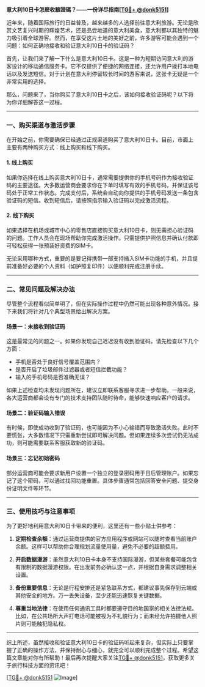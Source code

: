 **意大利10日卡怎麽收驗證碼？——一份详尽指南[[TG💪+ @donk5151](https://t.me/s/donk5151)]**

近年来，随着国际旅行的日益普及，越来越多的人选择前往意大利旅游。无论是欣赏文艺复兴时期的辉煌艺术，还是品尝地道的意大利美食，意大利都以其独特的魅力吸引着全球游客。然而，在享受这片土地的美好之前，许多游客可能会遇到一个问题：如何正确地接收和验证意大利10日卡的验证码？

首先，让我们来了解一下什么是意大利10日卡。这是一种为短期访问意大利的游客设计的移动通信服务卡。它不仅提供了便捷的网络连接，还允许用户拨打本地电话以及发送短信。对于计划在意大利停留较长时间的游客来说，这张卡无疑是一个非常实用的选择。

那么，问题来了，当你购买了意大利10日卡之后，该如何接收验证码呢？以下将为你详细解答这一过程。

---

### 一、购买渠道与激活步骤

在开始之前，你需要确保已经通过正规渠道购买了意大利10日卡。目前，市面上主要有两种购买方式：线上购买和线下购买。

#### 1. 线上购买
如果你选择在线上购买意大利10日卡，通常需要提供你的手机号码作为接收验证码的主要途径。大多数运营商会要求你在下单时填写有效的手机号码，并保证该号码处于正常工作状态。完成支付后，系统会自动向你提供的手机号码发送一条包含验证码的短信。收到短信后，请按照指示输入验证码以完成激活流程。

#### 2. 线下购买
如果选择在机场或城市中心的零售店直接购买意大利10日卡，则无需担心验证码的问题。工作人员会在现场帮助你完成激活操作。只需提供护照信息并确认付款即可轻松获得一张预装好资费的SIM卡。

无论采用哪种方式，重要的是要记得携带一部支持插入SIM卡功能的手机，并且提前准备好必要的个人资料（如护照复印件）以便顺利完成注册手续。

---

### 二、常见问题及解决办法

尽管整个流程看似简单明了，但在实际操作过程中仍然可能出现各种意外情况。接下来我们将针对几个典型场景给出解决方案。

#### 场景一：未接收到验证码
这是最常见的问题之一。如果你发现自己迟迟没有收到验证码，请先检查以下几个方面：
- 手机是否处于良好信号覆盖范围内？
- 是否开启了垃圾邮件过滤器或者短信拦截功能？
- 输入的手机号码是否准确无误？

如果上述检查均未发现问题所在，建议立即联系客服寻求进一步帮助。一般来说，各大运营商都会设有专门的技术支持团队随时待命，能够快速响应客户的请求。

#### 场景二：验证码输入错误
有时候，即使成功收到了验证码，也可能因为不小心输错而导致激活失败。此时不要慌张，大多数情况下只需重新尝试即可解决问题。但如果连续多次尝试仍无法成功，则可能需要联系客服获取新的验证码。

#### 场景三：忘记初始密码
部分运营商可能会要求新用户设置一个独立的登录密码用于日后管理账户。如果忘记了这个密码，可以通过找回功能重置。具体步骤通常包括回答安全问题、提交身份证明文件等环节。

---

### 三、使用技巧与注意事项

为了更好地利用意大利10日卡带来的便利，这里还有一些小贴士供参考：

1. **定期检查余额**：通过运营商提供的官方应用程序或网站可以随时查看当前账户余额。这样可以帮助你合理规划流量使用量，避免不必要的超额费用。
   
2. **开启数据漫游**：虽然意大利10日卡本身不支持国际漫游，但某些套餐可能包含有限制的数据漫游权限。在出发前务必确认这一点，并根据自身需求调整相关设置。

3. **备份重要信息**：无论是行程安排还是紧急联系方式，都建议事先保存到云端或其他安全的地方。万一丢失设备，至少还能迅速恢复关键数据。

4. **尊重当地法律**：在使用任何通讯工具时都要遵守目的地国家的相关法律法规。比如，在公共场所大声打电话可能被视为不礼貌行为；而未经允许拍摄他人照片则可能触犯隐私权。

---

综上所述，虽然接收和验证意大利10日卡的验证码听起来复杂，但实际上只要掌握了正确的操作方法，并保持耐心与细心，就完全可以顺利完成整个过程。希望这篇文章能对你有所帮助！最后再次提醒大家关注[TG💪+ @donk5151](https://t.me/s/donk5151)，获取更多关于旅行科技方面的资讯吧！

[[TG💪+ @donk5151](https://t.me/s/donk5151) ![Image](https://i.postimg.cc/rwNCRYN7/Snipaste-2025-04-30-17-27-05.png)]